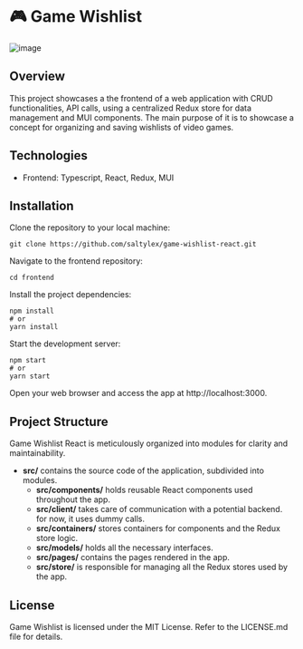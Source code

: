 # 🎮 Game Wishlist
![image](https://github.com/saltylex/game-wishlist-react/assets/68502135/a3dfc656-ee2d-4ffa-93c0-37c25b1c5c91)

## Overview

This project showcases a the frontend of a web application with CRUD functionalities, API calls, using a centralized Redux store for data management and MUI components. The main purpose of it is to showcase a concept for organizing and saving wishlists of video games.

## Technologies

- Frontend: Typescript, React, Redux, MUI

## Installation
Clone the repository to your local machine:
```shell
git clone https://github.com/saltylex/game-wishlist-react.git
```

Navigate to the frontend repository:

```shell
cd frontend
```

Install the project dependencies:

```shell
npm install
# or
yarn install
```

Start the development server:

```shell
npm start
# or
yarn start
```

Open your web browser and access the app at http://localhost:3000.

## Project Structure
Game Wishlist React is meticulously organized into modules for clarity and maintainability.

- **src/** contains the source code of the application, subdivided into modules.
  - **src/components/** holds reusable React components used throughout the app.
  - **src/client/** takes care of communication with a potential backend. for now, it uses dummy calls.
  - **src/containers/** stores containers for components and the Redux store logic.
  - **src/models/** holds all the necessary interfaces.
  - **src/pages/** contains the pages rendered in the app.
  - **src/store/** is responsible for managing all the Redux stores used by the app.


## License
Game Wishlist is licensed under the MIT License. Refer to the LICENSE.md file for details.

